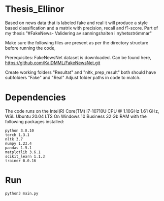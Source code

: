 # Thesis_Ellinor

Based on news data that is labeled fake and real it will produce a style based classification and a matrix with  precision, recall and f1-score. Part of my thesis "#FakeNews- Validering av sanningshalten i nyhetsströmmar"

Make sure the following files are present as per the directory structure before running the code,

Prerequisites:
FakeNewsNet dataset is downloaded. Can be found here, https://github.com/KaiDMML/FakeNewsNet.git

Create working folders "Resultat" and "nltk_prep_result" both should have subfolders "Fake" and "Real"
Adjust folder paths in code to match.


# Dependencies

The code runs on the Intel(R) Core(TM) i7-10710U CPU @ 1.10GHz 1.61 GHz, WSL Ubuntu 20.04 LTS On Windows 10 Business 32 Gb RAM with the following packages installed:
```
python 3.8.10
torch 1.3.1
nltk 3.7
numpy 1.23.4
pandas 1.5.1
matplotlib 3.6.1
scikit_learn 1.1.3
trainer 0.0.16
```



# Run

 
```
python3 main.py
